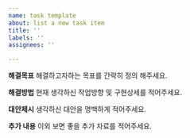 ```yaml
---
name: task template
about: list a new task item
title: ''
labels: ''
assignees: ''

---
```


**해결목표**
해결하고자하는 목표를 간략히 정의 해주세요.

**해결방법**
현재 생각하신 작업방향 및 구현상세를 적어주세요.

**대안제시**
생각하신 대안을 명백하게 적어주세요.

**추가 내용**
이외 보면 좋을 추가 자료를 적어주세요.
